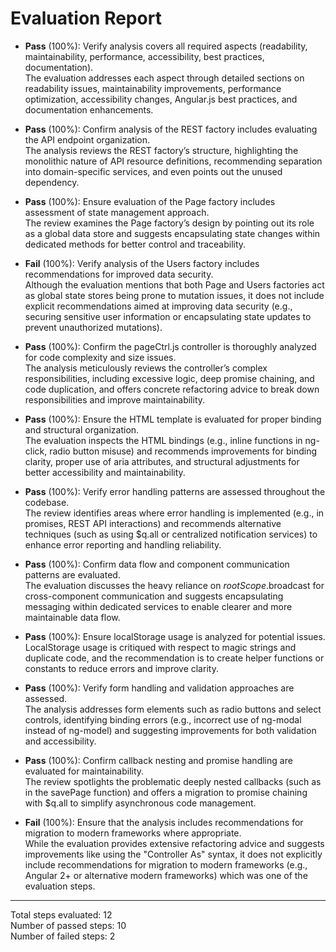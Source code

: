 # Evaluation Report

- **Pass** (100%): Verify analysis covers all required aspects (readability, maintainability, performance, accessibility, best practices, documentation).  
  The evaluation addresses each aspect through detailed sections on readability issues, maintainability improvements, performance optimization, accessibility changes, Angular.js best practices, and documentation enhancements.

- **Pass** (100%): Confirm analysis of the REST factory includes evaluating the API endpoint organization.  
  The analysis reviews the REST factory’s structure, highlighting the monolithic nature of API resource definitions, recommending separation into domain-specific services, and even points out the unused dependency.

- **Pass** (100%): Ensure evaluation of the Page factory includes assessment of state management approach.  
  The review examines the Page factory’s design by pointing out its role as a global data store and suggests encapsulating state changes within dedicated methods for better control and traceability.

- **Fail** (100%): Verify analysis of the Users factory includes recommendations for improved data security.  
  Although the evaluation mentions that both Page and Users factories act as global state stores being prone to mutation issues, it does not include explicit recommendations aimed at improving data security (e.g., securing sensitive user information or encapsulating state updates to prevent unauthorized mutations).

- **Pass** (100%): Confirm the pageCtrl.js controller is thoroughly analyzed for code complexity and size issues.  
  The analysis meticulously reviews the controller’s complex responsibilities, including excessive logic, deep promise chaining, and code duplication, and offers concrete refactoring advice to break down responsibilities and improve maintainability.

- **Pass** (100%): Ensure the HTML template is evaluated for proper binding and structural organization.  
  The evaluation inspects the HTML bindings (e.g., inline functions in ng-click, radio button misuse) and recommends improvements for binding clarity, proper use of aria attributes, and structural adjustments for better accessibility and maintainability.

- **Pass** (100%): Verify error handling patterns are assessed throughout the codebase.  
  The review identifies areas where error handling is implemented (e.g., in promises, REST API interactions) and recommends alternative techniques (such as using $q.all or centralized notification services) to enhance error reporting and handling reliability.

- **Pass** (100%): Confirm data flow and component communication patterns are evaluated.  
  The evaluation discusses the heavy reliance on $rootScope.$broadcast for cross-component communication and suggests encapsulating messaging within dedicated services to enable clearer and more maintainable data flow.

- **Pass** (100%): Ensure localStorage usage is analyzed for potential issues.  
  LocalStorage usage is critiqued with respect to magic strings and duplicate code, and the recommendation is to create helper functions or constants to reduce errors and improve clarity.

- **Pass** (100%): Verify form handling and validation approaches are assessed.  
  The analysis addresses form elements such as radio buttons and select controls, identifying binding errors (e.g., incorrect use of ng-modal instead of ng-model) and suggesting improvements for both validation and accessibility.

- **Pass** (100%): Confirm callback nesting and promise handling are evaluated for maintainability.  
  The review spotlights the problematic deeply nested callbacks (such as in the savePage function) and offers a migration to promise chaining with $q.all to simplify asynchronous code management.

- **Fail** (100%): Ensure that the analysis includes recommendations for migration to modern frameworks where appropriate.  
  While the evaluation provides extensive refactoring advice and suggests improvements like using the "Controller As" syntax, it does not explicitly include recommendations for migration to modern frameworks (e.g., Angular 2+ or alternative modern frameworks) which was one of the evaluation steps.

---

Total steps evaluated: 12  
Number of passed steps: 10  
Number of failed steps: 2